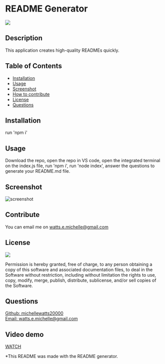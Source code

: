 # README Generator

  <a href="https://opensource.org/licenses/MIT">
  <img src="https://img.shields.io/badge/License-MIT-yellow.svg"></a>

  ## Description
  This application creates high-quality READMEs quickly.

  ## Table of Contents
  - [Installation](#installation)
  - [Usage](#usage)
  - [Screenshot](#screenshot)
  - [How to contribute](#contribute)
  - [License](#license)
  - [Questions](#questions)

  ## Installation
  run 'npm i'

  ## Usage
  Download the repo, open the repo in VS code, open the integrated terminal on the index.js file, run 'npm i', run 'node index', answer the questions to generate your README.md file.

  ## Screenshot 
  <a name="screenshot"></a>
  ![screenshot](https://i.ibb.co/zScfG7Q/screenshot.png)

  ## Contribute
  You can email me on watts.e.michelle@gmail.com

  ## License

<a href="https://opensource.org/licenses/MIT">
<img src="https://img.shields.io/badge/License-MIT-yellow.svg"></a>

Permission is hereby granted, free of charge, to any person obtaining a copy of this software and associated documentation files, to deal in the Software without restriction, including without limitation the rights to use, copy, modify, merge, publish, distribute, sublicense, and/or sell copies of the Software.


  ## Questions
  [Github: michellewatts20000](https://github.com/michellewatts20000)
  <br>
  [Email: watts.e.michelle@gmail.com](mailto:watts.e.michelle@gmail.com)


  ## Video demo
  [WATCH](https://drive.google.com/file/d/1rTMyrAJEqdi7YwnfE0GLaZpRI8QdljoZ/view?usp=sharing)

  *This README was made with the README generator.
